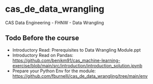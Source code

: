 # cas_de_data_wrangling
CAS Data Engineering - FHNW - Data Wrangling
## Todo Before the course
- Introductory Read: Prerequisites to Data Wrangling Module.ppt
- Introductory Read on Pandas: https://github.com/benikm91/cas_machine-learning-exercise/blob/main/src/introduction/introduction_solution.ipynb 
- Prepare your Python Env for the module: https://github.com/fburnelli/cas_de_data_wrangling/tree/main/env
